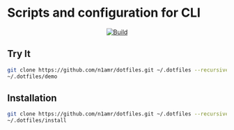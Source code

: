 # Scripts and configuration for CLI

<div align="center">
  <a href="https://github.com/n1amr/dotfiles/actions">
    <img alt="Build" src="https://github.com/n1amr/dotfiles/workflows/Build/badge.svg" />
  </a>
</div>

## Try It

```bash
git clone https://github.com/n1amr/dotfiles.git ~/.dotfiles --recursive
~/.dotfiles/demo
```

## Installation

```bash
git clone https://github.com/n1amr/dotfiles.git ~/.dotfiles --recursive
~/.dotfiles/install
```
